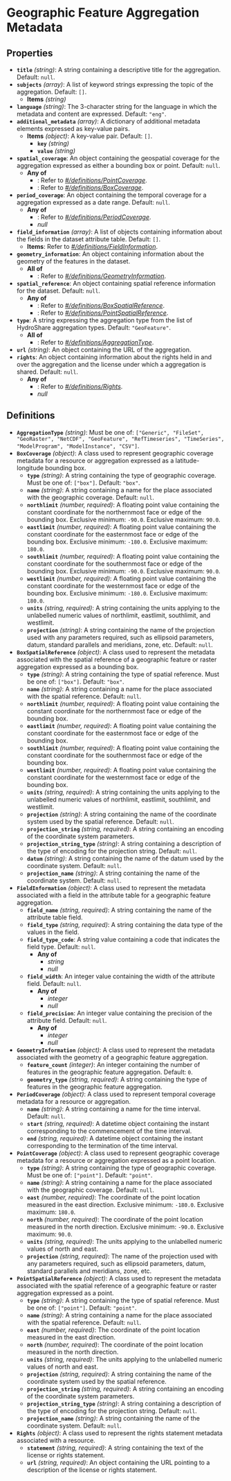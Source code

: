 # Geographic Feature Aggregation Metadata

## Properties

- **`title`** *(string)*: A string containing a descriptive title for the aggregation. Default: `null`.
- **`subjects`** *(array)*: A list of keyword strings expressing the topic of the aggregation. Default: `[]`.
    - **Items** *(string)*
- **`language`** *(string)*: The 3-character string for the language in which the metadata and content are expressed. Default: `"eng"`.
- **`additional_metadata`** *(array)*: A dictionary of additional metadata elements expressed as key-value pairs.
    - **Items** *(object)*: A key-value pair. Default: `[]`.
        - **`key`** *(string)*
        - **`value`** *(string)*
- **`spatial_coverage`**: An object containing the geospatial coverage for the aggregation expressed as either a bounding box or point. Default: `null`.
    - **Any of**
        - : Refer to *[#/definitions/PointCoverage](#definitions/PointCoverage)*.
        - : Refer to *[#/definitions/BoxCoverage](#definitions/BoxCoverage)*.
- **`period_coverage`**: An object containing the temporal coverage for a aggregation expressed as a date range. Default: `null`.
    - **Any of**
        - : Refer to *[#/definitions/PeriodCoverage](#definitions/PeriodCoverage)*.
        - *null*
- **`field_information`** *(array)*: A list of objects containing information about the fields in the dataset attribute table. Default: `[]`.
    - **Items**: Refer to *[#/definitions/FieldInformation](#definitions/FieldInformation)*.
- **`geometry_information`**: An object containing information about the geometry of the features in the dataset.
    - **All of**
        - : Refer to *[#/definitions/GeometryInformation](#definitions/GeometryInformation)*.
- **`spatial_reference`**: An object containing spatial reference information for the dataset. Default: `null`.
    - **Any of**
        - : Refer to *[#/definitions/BoxSpatialReference](#definitions/BoxSpatialReference)*.
        - : Refer to *[#/definitions/PointSpatialReference](#definitions/PointSpatialReference)*.
- **`type`**: A string expressing the aggregation type from the list of HydroShare aggregation types. Default: `"GeoFeature"`.
    - **All of**
        - : Refer to *[#/definitions/AggregationType](#definitions/AggregationType)*.
- **`url`** *(string)*: An object containing the URL of the aggregation.
- **`rights`**: An object containing information about the rights held in and over the aggregation and the license under which a aggregation is shared. Default: `null`.
    - **Any of**
        - : Refer to *[#/definitions/Rights](#definitions/Rights)*.
        - *null*
## Definitions

- <a id="definitions/AggregationType"></a>**`AggregationType`** *(string)*: Must be one of: `["Generic", "FileSet", "GeoRaster", "NetCDF", "GeoFeature", "RefTimeseries", "TimeSeries", "ModelProgram", "ModelInstance", "CSV"]`.
- <a id="definitions/BoxCoverage"></a>**`BoxCoverage`** *(object)*: A class used to represent geographic coverage metadata for a resource or aggregation expressed as a
latitude-longitude bounding box.
    - **`type`** *(string)*: A string containing the type of geographic coverage. Must be one of: `["box"]`. Default: `"box"`.
    - **`name`** *(string)*: A string containing a name for the place associated with the geographic coverage. Default: `null`.
    - **`northlimit`** *(number, required)*: A floating point value containing the constant coordinate for the northernmost face or edge of the bounding box. Exclusive minimum: `-90.0`. Exclusive maximum: `90.0`.
    - **`eastlimit`** *(number, required)*: A floating point value containing the constant coordinate for the easternmost face or edge of the bounding box. Exclusive minimum: `-180.0`. Exclusive maximum: `180.0`.
    - **`southlimit`** *(number, required)*: A floating point value containing the constant coordinate for the southernmost face or edge of the bounding box. Exclusive minimum: `-90.0`. Exclusive maximum: `90.0`.
    - **`westlimit`** *(number, required)*: A floating point value containing the constant coordinate for the westernmost face or edge of the bounding box. Exclusive minimum: `-180.0`. Exclusive maximum: `180.0`.
    - **`units`** *(string, required)*: A string containing the units applying to the unlabelled numeric values of northlimit, eastlimit, southlimit, and westlimit.
    - **`projection`** *(string)*: A string containing the name of the projection used with any parameters required, such as ellipsoid parameters, datum, standard parallels and meridians, zone, etc. Default: `null`.
- <a id="definitions/BoxSpatialReference"></a>**`BoxSpatialReference`** *(object)*: A class used to represent the metadata associated with the spatial reference of a geographic
feature or raster aggregation expressed as a bounding box.
    - **`type`** *(string)*: A string containing the type of spatial reference. Must be one of: `["box"]`. Default: `"box"`.
    - **`name`** *(string)*: A string containing a name for the place associated with the spatial reference. Default: `null`.
    - **`northlimit`** *(number, required)*: A floating point value containing the constant coordinate for the northernmost face or edge of the bounding box.
    - **`eastlimit`** *(number, required)*: A floating point value containing the constant coordinate for the easternmost face or edge of the bounding box.
    - **`southlimit`** *(number, required)*: A floating point value containing the constant coordinate for the southernmost face or edge of the bounding box.
    - **`westlimit`** *(number, required)*: A floating point value containing the constant coordinate for the westernmost face or edge of the bounding box.
    - **`units`** *(string, required)*: A string containing the units applying to the unlabelled numeric values of northlimit, eastlimit, southlimit, and westlimit.
    - **`projection`** *(string)*: A string containing the name of the coordinate system used by the spatial reference. Default: `null`.
    - **`projection_string`** *(string, required)*: A string containing an encoding of the coordinate system parameters.
    - **`projection_string_type`** *(string)*: A string containing a description of the type of encoding for the projection string. Default: `null`.
    - **`datum`** *(string)*: A string containing the name of the datum used by the coordinate system. Default: `null`.
    - **`projection_name`** *(string)*: A string containing the name of the coordinate system. Default: `null`.
- <a id="definitions/FieldInformation"></a>**`FieldInformation`** *(object)*: A class used to represent the metadata associated with a field in the attribute table for a geographic
feature aggregation.
    - **`field_name`** *(string, required)*: A string containing the name of the attribute table field.
    - **`field_type`** *(string, required)*: A string containing the data type of the values in the field.
    - **`field_type_code`**: A string value containing a code that indicates the field type. Default: `null`.
        - **Any of**
            - *string*
            - *null*
    - **`field_width`**: An integer value containing the width of the attribute field. Default: `null`.
        - **Any of**
            - *integer*
            - *null*
    - **`field_precision`**: An integer value containing the precision of the attribute field. Default: `null`.
        - **Any of**
            - *integer*
            - *null*
- <a id="definitions/GeometryInformation"></a>**`GeometryInformation`** *(object)*: A class used to represent the metadata associated with the geometry of a geographic feature aggregation.
    - **`feature_count`** *(integer)*: An integer containing the number of features in the geographic feature aggregation. Default: `0`.
    - **`geometry_type`** *(string, required)*: A string containing the type of features in the geographic feature aggregation.
- <a id="definitions/PeriodCoverage"></a>**`PeriodCoverage`** *(object)*: A class used to represent temporal coverage metadata for a resource or aggregation.
    - **`name`** *(string)*: A string containing a name for the time interval. Default: `null`.
    - **`start`** *(string, required)*: A datetime object containing the instant corresponding to the commencement of the time interval.
    - **`end`** *(string, required)*: A datetime object containing the instant corresponding to the termination of the time interval.
- <a id="definitions/PointCoverage"></a>**`PointCoverage`** *(object)*: A class used to represent geographic coverage metadata for a resource or aggregation expressed as a
point location.
    - **`type`** *(string)*: A string containing the type of geographic coverage. Must be one of: `["point"]`. Default: `"point"`.
    - **`name`** *(string)*: A string containing a name for the place associated with the geographic coverage. Default: `null`.
    - **`east`** *(number, required)*: The coordinate of the point location measured in the east direction. Exclusive minimum: `-180.0`. Exclusive maximum: `180.0`.
    - **`north`** *(number, required)*: The coordinate of the point location measured in the north direction. Exclusive minimum: `-90.0`. Exclusive maximum: `90.0`.
    - **`units`** *(string, required)*: The units applying to the unlabelled numeric values of north and east.
    - **`projection`** *(string, required)*: The name of the projection used with any parameters required, such as ellipsoid parameters, datum, standard parallels and meridians, zone, etc.
- <a id="definitions/PointSpatialReference"></a>**`PointSpatialReference`** *(object)*: A class used to represent the metadata associated with the spatial reference of a geographic
feature or raster aggregation expressed as a point.
    - **`type`** *(string)*: A string containing the type of spatial reference. Must be one of: `["point"]`. Default: `"point"`.
    - **`name`** *(string)*: A string containing a name for the place associated with the spatial reference. Default: `null`.
    - **`east`** *(number, required)*: The coordinate of the point location measured in the east direction.
    - **`north`** *(number, required)*: The coordinate of the point location measured in the north direction.
    - **`units`** *(string, required)*: The units applying to the unlabelled numeric values of north and east.
    - **`projection`** *(string, required)*: A string containing the name of the coordinate system used by the spatial reference.
    - **`projection_string`** *(string, required)*: A string containing an encoding of the coordinate system parameters.
    - **`projection_string_type`** *(string)*: A string containing a description of the type of encoding for the projection string. Default: `null`.
    - **`projection_name`** *(string)*: A string containing the name of the coordinate system. Default: `null`.
- <a id="definitions/Rights"></a>**`Rights`** *(object)*: A class used to represent the rights statement metadata associated with a resource.
    - **`statement`** *(string, required)*: A string containing the text of the license or rights statement.
    - **`url`** *(string, required)*: An object containing the URL pointing to a description of the license or rights statement.
